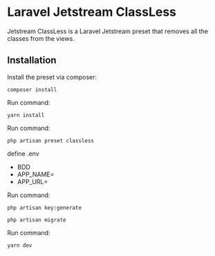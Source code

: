 <h1>Laravel Jetstream ClassLess</h1>
<p>Jetstream ClassLess is a Laravel Jetstream preset that removes all the classes from the views.</p>
<h2>Installation</h2>
<p>Install the preset via composer:</p>
<pre><code>composer install </code></pre>
<p>Run  command:</p>
<pre><code>yarn install</code></pre>
<p>Run  command:</p>
    <pre><code>php artisan preset classless</code></pre>

<p>define .env</p>
<ul><li>BDD </li><li>APP_NAME=</li><li>APP_URL=</li></ul>

<p>Run  command:</p>
<pre><code>php artisan key:generate</code></pre>
<pre><code>php artisan migrate</code></pre>

<p>Run  command:</p>
<pre><code>yarn dev </code></pre>
